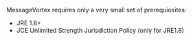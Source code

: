 MessageVortex requires only a very small set of prerequiosites:
- JRE 1.8+
- JCE Unlimited Strength Jurisdiction Policy (only for JRE1.8)

